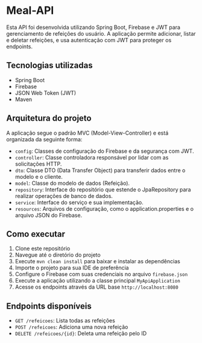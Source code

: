 # Meal-API

Esta API foi desenvolvida utilizando Spring Boot, Firebase e JWT para gerenciamento de refeições do usuário. A aplicação permite adicionar, listar e deletar refeições, e usa autenticação com JWT para proteger os endpoints.

## Tecnologias utilizadas

- Spring Boot
- Firebase
- JSON Web Token (JWT)
- Maven

## Arquitetura do projeto

A aplicação segue o padrão MVC (Model-View-Controller) e está organizada da seguinte forma:

- `config`: Classes de configuração do Firebase e da segurança com JWT.
- `controller`: Classe controladora responsável por lidar com as solicitações HTTP.
- `dto`: Classe DTO (Data Transfer Object) para transferir dados entre o modelo e o cliente.
- `model`: Classe do modelo de dados (Refeição).
- `repository`: Interface do repositório que estende o JpaRepository para realizar operações de banco de dados.
- `service`: Interface do serviço e sua implementação.
- `resources`: Arquivos de configuração, como o application.properties e o arquivo JSON do Firebase.

## Como executar

1. Clone este repositório
2. Navegue até o diretório do projeto
3. Execute `mvn clean install` para baixar e instalar as dependências
4. Importe o projeto para sua IDE de preferência
5. Configure o Firebase com suas credenciais no arquivo `firebase.json`
6. Execute a aplicação utilizando a classe principal `MyApiApplication`
7. Acesse os endpoints através da URL base `http://localhost:8080`

## Endpoints disponíveis

- `GET /refeicoes`: Lista todas as refeições
- `POST /refeicoes`: Adiciona uma nova refeição
- `DELETE /refeicoes/{id}`: Deleta uma refeição pelo ID

